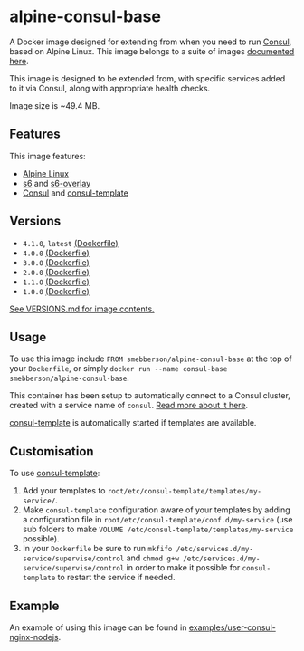 # alpine-consul-base

A Docker image designed for extending from when you need to run [Consul][consul], based on Alpine Linux.
This image belongs to a suite of images [documented here][dockeralpine].

This image is designed to be extended from, with specific services added to it via Consul, along with appropriate health checks.

Image size is ~49.4 MB.

## Features

This image features:

- [Alpine Linux][alpinelinux]
- [s6][s6] and [s6-overlay][s6overlay]
- [Consul][consul] and [consul-template][consultemplate]

## Versions

- `4.1.0`, `latest` [(Dockerfile)](https://github.com/smebberson/docker-alpine/blob/alpine-consul-base-v4.1.0/alpine-consul-base/Dockerfile)
- `4.0.0` [(Dockerfile)](https://github.com/smebberson/docker-alpine/blob/alpine-consul-base-v4.0.0/alpine-consul-base/Dockerfile)
- `3.0.0` [(Dockerfile)](https://github.com/smebberson/docker-alpine/blob/alpine-consul-base-v3.0.0/alpine-consul-base/Dockerfile)
- `2.0.0` [(Dockerfile)](https://github.com/smebberson/docker-alpine/blob/alpine-consul-base-v2.0.0/alpine-consul-base/Dockerfile)
- `1.1.0` [(Dockerfile)](https://github.com/smebberson/docker-alpine/blob/alpine-consul-base-v1.1.0/alpine-consul-base/Dockerfile)
- `1.0.0` [(Dockerfile)](https://github.com/smebberson/docker-alpine/blob/alpine-consul-base-v1.0.0/alpine-consul-base/Dockerfile)

[See VERSIONS.md for image contents.](https://github.com/smebberson/docker-alpine/blob/master/alpine-consul-base/VERSIONS.md)

## Usage

To use this image include `FROM smebberson/alpine-consul-base` at the top of your `Dockerfile`, or simply `docker run --name consul-base smebberson/alpine-consul-base`.

This container has been setup to automatically connect to a Consul cluster, created with a service name of `consul`. [Read more about it here](https://github.com/smebberson/docker-alpine/tree/master//alpine-consul).

[consul-template][consultemplate] is automatically started if templates are available.

## Customisation

To use [consul-template][consultemplate]:

1. Add your templates to `root/etc/consul-template/templates/my-service/`.
1. Make `consul-template` configuration aware of your templates by adding a configuration file in `root/etc/consul-template/conf.d/my-service` (use sub folders to make `VOLUME /etc/consul-template/templates/my-service` possible).
1. In your `Dockerfile` be sure to run `mkfifo /etc/services.d/my-service/supervise/control` and `chmod g+w /etc/services.d/my-service/supervise/control` in order to make it possible for `consul-template` to restart the service if needed.

## Example

An example of using this image can be found in [examples/user-consul-nginx-nodejs][example].

[alpinelinux]: https://www.alpinelinux.org/
[consul]: https://consul.io/
[s6]: http://www.skarnet.org/software/s6/
[s6overlay]: https://github.com/just-containers/s6-overlay
[apache]: https://httpd.apache.org/
[consulservicedef]: https://www.consul.io/docs/agent/services.html
[dockeralpine]: https://github.com/smebberson/docker-alpine
[consultemplate]: https://github.com/hashicorp/consul-template
[example]: https://github.com/smebberson/docker-alpine/tree/master/examples/user-consul-nginx-nodejs
